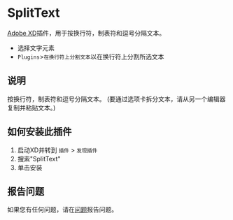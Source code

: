 # SplitText

[Adobe XD](https://www.adobe.com/products/xd.html)插件，用于按换行符，制表符和逗号分隔文本。

- 选择文字元素
- `Plugins`>`在换行符上分割文本`以在换行符上分割所选文本

## 说明
按换行符，制表符和逗号分隔文本。
(要通过选项卡拆分文本，请从另一个编辑器复制并粘贴文本。)

## 如何安装此插件

1. 启动XD并转到 `插件` > `发现插件`
2. 搜索"SplitText"
3. 单击安装

## 报告问题

如果您有任何问题，请在[问题](https://github.com/yoshikinoko/SplitText/issues)报告问题。
